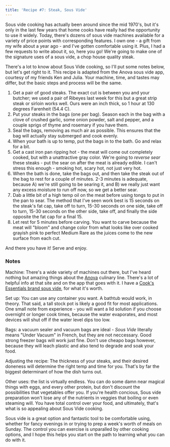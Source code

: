```yaml
---
title: 'Recipe #7: Steak, Sous Vide'
---
```


Sous vide cooking has actually been around since the mid 1970's, but it's only in the last few years that home cooks have really had the opportunity to use it widely.  Today, there's dozens of sous vide machines available for a variety of price points with corresponding features.  I own one - a gift from my wife about a year ago - and I've gotten comfortable using it. Plus, I had a few requests to write about it, so, here you go! We're going to make one of the signature uses of a sous vide, a chop house quality steak. 

There's a lot to know about Sous Vide cooking, so I'll put some notes below, but let's get right to it. This recipe is adapted from the Anova sous vide app, courtesy of my friends Ken and Julia. Your machine, time, and tastes may differ, but the basic steps and process will be the same. 

1. Get a pair of good steaks. The exact cut is between you and your butcher; we used a pair of Ribeyes last week for this but a great strip steak or sirloin works well.  Ours were an inch thick, so 1 hour at 130 degrees Farenheit (54.4 C).
2. Put your steaks in the bags (one per bag). Season each in the bag with a clove of crushed garlic, some onion powder, salt and pepper, and a couple sprigs of thyme and rosemary if you have them. 
3. Seal the bags, removing as much air as possible. This ensures that the bag will actually stay submerged and cook evenly. 
4. When your bath is up to temp, put the bags in to the bath. Go and relax for a bit. 
5. Get a cast iron pan ripping hot - the meat will come out completely cooked, but with a unattractive gray color.  We're going to *reverse sear* these steaks - put the sear on after the meat is already edible.  I can't stress this enough - smoking hot, scary hot, not just very hot. 
6. When the bath is done, take the bags out, and then take the steak out of the bag to rest for a couple of minutes. 2-3 minutes is adequate, because A) we're still going to be searing it, and B) we really just want any excess moisture to run off now, so we get a better sear. 
7. Dab a little bit of a high temp oil on the meat before using tongs to put in the pan to sear. The method that I've seen work best is 15 seconds on the steak's fat cap, take off to turn, 15-30 seconds on one side, take off to turn, 15-30 seconds on the other side, take off, and finally the side opposite the fat cap for a final 15. 
8. Let rest for 5 minutes before carving. You want to carve because the meat will "bloom" and change color from what looks like over cooked grayish pink to perfect Medium Rare as the juices come to the new surface from each cut. 

And there you have it! Serve and enjoy. 

### Notes ###

Machine: There's a wide variety of machines out there, but I've heard nothing but amazing things about the [Anova](https://anovaculinary.com/?adnet=g&gclid=EAIaIQobChMIzLj-xayE4AIVED0MCh1mQwYoEAAYASAAEgJwfvD_BwE) culinary line.  There's a lot of helpful info at that site and on the app that goes with it. I have a [Cook's Essentials brand sous vide](https://www.qvc.com/Cooks-Essentials-Sous-Vide-Precision-Cooker-w-Sealer-%26-Bags.product.K46624.html), for what it's worth. 

Set up: You can use any container you want. A bathtub would work, in theory. That said, a tall stock pot is likely a good fit for most applications. One small note from experience - you will want a lid solution if you choose overnight or longer cook times, because the water evaporates, and most devices will shut off if the water level dips too low. 

Bags: a vacuum sealer and vacuum bags are ideal - *Sous Vide* literally means "Under Vacuum" in French, but they are not neccessary. Good strong freezer bags will work just fine. Don't use cheapo bags however, because they will leach plastic and also tend to degrade and soak your food. 

Adjusting the recipe: The thickness of your steaks, and their desired doneness will determine the right temp and time for you. That's by far the biggest determinant of how the dish turns out. 

Other uses: the list is virtually endless. You can do some damn near magical things with eggs, and every other protein, but don't discount the possibilities that vegetables offer you.  If you're health concious, Sous vide preparation won't lose any of the nutrients in veggies that boiling or even steaming will. You have total control over your food, and ultimately, that's what is so appealing about Sous Vide cooking. 

Sous vide is a great option and fantastic tool to be comfortable using, whether for fancy evenings in or trying to prep a week's worth of meals on Sunday. The control you can exercise is unparalled by other cooking options, and I hope this helps you start on the path to learning what you can do with it.